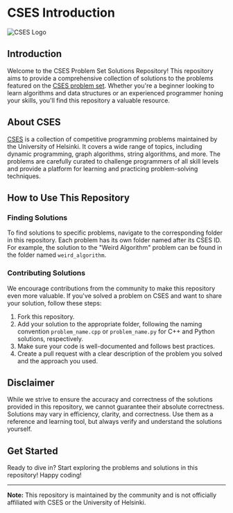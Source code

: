 # CSES Introduction

![CSES Logo](https://cses.fi/logo.png)

## Introduction

Welcome to the CSES Problem Set Solutions Repository! This repository aims to provide a comprehensive collection of solutions to the problems featured on the [CSES problem set](https://cses.fi/problemset/). Whether you're a beginner looking to learn algorithms and data structures or an experienced programmer honing your skills, you'll find this repository a valuable resource.

## About CSES

[CSES](https://cses.fi/problemset/) is a collection of competitive programming problems maintained by the University of Helsinki. It covers a wide range of topics, including dynamic programming, graph algorithms, string algorithms, and more. The problems are carefully curated to challenge programmers of all skill levels and provide a platform for learning and practicing problem-solving techniques.

## How to Use This Repository

### Finding Solutions

To find solutions to specific problems, navigate to the corresponding folder in this repository. Each problem has its own folder named after its CSES ID. For example, the solution to the "Weird Algorithm" problem can be found in the folder named `weird_algorithm`.

### Contributing Solutions

We encourage contributions from the community to make this repository even more valuable. If you've solved a problem on CSES and want to share your solution, follow these steps:

1. Fork this repository.
2. Add your solution to the appropriate folder, following the naming convention `problem_name.cpp` or `problem_name.py` for C++ and Python solutions, respectively.
3. Make sure your code is well-documented and follows best practices.
4. Create a pull request with a clear description of the problem you solved and the approach you used.

## Disclaimer

While we strive to ensure the accuracy and correctness of the solutions provided in this repository, we cannot guarantee their absolute correctness. Solutions may vary in efficiency, clarity, and correctness. Use them as a reference and learning tool, but always verify and understand the solutions yourself.

## Get Started

Ready to dive in? Start exploring the problems and solutions in this repository! Happy coding!

---

**Note:** This repository is maintained by the community and is not officially affiliated with CSES or the University of Helsinki.
